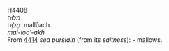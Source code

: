 <body>
  <p>H4408<br>  מלּוּח  <br> מַלּוַּח  ‎  mallûach  <br><i>mal-loo‘-akh </i><br>From <a href="h4414.htm">4414</a>  <i>sea</i> <i>purslain</i> (from its <i>saltness</i>): - mallows.<br></p>
 </body>